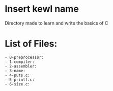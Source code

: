 # Insert kewl name
Directory made to learn and write the basics of C

# List of Files:
	- 0-preprocessor:
	- 1-compiler:
	- 2-assembler:
	- 3-name:
	- 4-puts.c:
	- 5-printf.c:
	- 6-size.c:
